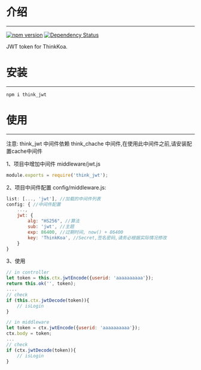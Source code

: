 # 介绍
-----

[![npm version](https://badge.fury.io/js/think_jwt.svg)](https://badge.fury.io/js/think_jwt)
[![Dependency Status](https://david-dm.org/thinkkoa/think_jwt.svg)](https://david-dm.org/thinkkoa/think_jwt)

JWT token for ThinkKoa.

# 安装
-----

```
npm i think_jwt
```

# 使用
-----
注意: think\_jwt 中间件依赖 think\_chache 中间件,在使用此中间件之前,请安装配置cache中间件

1、项目中增加中间件 middleware/jwt.js
```js
module.exports = require('think_jwt');
```

2、项目中间件配置 config/middleware.js:
```js
list: [..., 'jwt'], //加载的中间件列表
config: { //中间件配置
    ...,
    jwt: {
        alg: "HS256", //算法
        sub: 'jwt', //主题
        exp: 86400, //过期时间, now() + 86400
        key: 'ThinkKoa', //Secret,签名密码,请务必根据实际情况修改
    }
}
```

3、使用

```js
// in controller
let token = this.ctx.jwtEncode({userid: 'aaaaaaaaaa'});
return this.ok('', token);
....
// check
if (this.ctx.jwtDecode(token)){
    // isLogin
}

// in middleware 
let token = ctx.jwtEncode({userid: 'aaaaaaaaaa'});
ctx.body = token;
...
// check
if (ctx.jwtDecode(token)){
    // isLogin
}

```